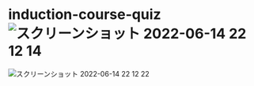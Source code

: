 # induction-course-quiz![スクリーンショット 2022-06-14 22 12 14](https://user-images.githubusercontent.com/66793450/173585857-31dcbe9e-8927-4369-8083-9945978bf9b9.png)
![スクリーンショット 2022-06-14 22 12 22](https://user-images.githubusercontent.com/66793450/173585874-641105e0-3ba1-4c47-a2e5-1be8d900da24.png)
